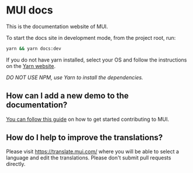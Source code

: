 # MUI docs

This is the documentation website of MUI.

To start the docs site in development mode, from the project root, run:

```bash
yarn && yarn docs:dev
```

If you do not have yarn installed, select your OS and follow the instructions on the [Yarn website](https://yarnpkg.com/lang/en/docs/install/#mac-stable).

_DO NOT USE NPM, use Yarn to install the dependencies._

## How can I add a new demo to the documentation?

[You can follow this guide](https://github.com/mui/material-ui/blob/HEAD/CONTRIBUTING.md)
on how to get started contributing to MUI.

## How do I help to improve the translations?

Please visit https://translate.mui.com/ where you will be able to select a language and edit the translations.
Please don't submit pull requests directly.
